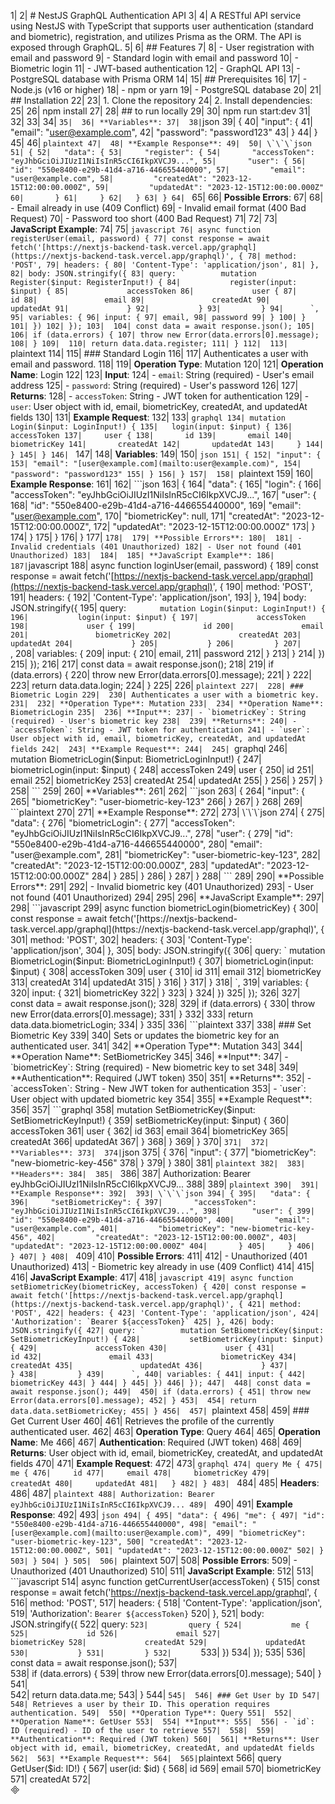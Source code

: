 1| 
2| # NestJS GraphQL Authentication API
3| 
4| A RESTful API service using NestJS with TypeScript that supports user authentication (standard and biometric), registration, and utilizes Prisma as the ORM. The API is exposed through GraphQL.
5| 
6| ## Features
7| 
8| - User registration with email and password
9| - Standard login with email and password
10| - Biometric login
11| - JWT-based authentication
12| - GraphQL API
13| - PostgreSQL database with Prisma ORM
14| 
15| ## Prerequisites
16| 
17| - Node.js (v16 or higher)
18| - npm or yarn
19| - PostgreSQL database
20| 
21| ## Installation
22| 
23| 1. Clone the repository
24| 2. Install dependencies:
25| 
26| npm install 
27| 
28| ## to run locally 
29| 
30| npm run start:dev
31| 
32| 
33| 
34| ```
35| 
36| **Variables**:
37| 
38| ```json
39| {
40| "input": {
41| "email": "[user@example.com](mailto:user@example.com)",
42| "password": "password123"
43| }
44| }
45| 
46| ```plaintext
47| 
48| **Example Response**:
49| 
50| \`\`\`json
51| {
52|   "data": {
53|     "register": {
54|       "accessToken": "eyJhbGciOiJIUzI1NiIsInR5cCI6IkpXVCJ9...",
55|       "user": {
56|         "id": "550e8400-e29b-41d4-a716-446655440000",
57|         "email": "user@example.com",
58|         "createdAt": "2023-12-15T12:00:00.000Z",
59|         "updatedAt": "2023-12-15T12:00:00.000Z"
60|       }
61|     }
62|   }
63| }
64| ```
65| 
66| **Possible Errors**:
67| 
68| - Email already in use (409 Conflict)
69| - Invalid email format (400 Bad Request)
70| - Password too short (400 Bad Request)
71| 
72| 
73| **JavaScript Example**:
74| 
75| ```javascript
76| async function registerUser(email, password) {
77| const response = await fetch('[https://nextjs-backend-task.vercel.app/graphql](https://nextjs-backend-task.vercel.app/graphql)', {
78| method: 'POST',
79| headers: {
80| 'Content-Type': 'application/json',
81| },
82| body: JSON.stringify({
83| query: `        mutation Register($input: RegisterInput!) {
84|           register(input: $input) {
85|             accessToken
86|             user {
87|               id
88|               email
89|               createdAt
90|               updatedAt
91|             }
92|           }
93|         }
94|      `,
95| variables: {
96| input: {
97| email,
98| password
99| }
100| }
101| })
102| });
103| 
104| const data = await response.json();
105| 
106| if (data.errors) {
107| throw new Error(data.errors[0].message);
108| }
109| 
110| return data.data.register;
111| }
112| 
113| ```plaintext
114| 
115| ### Standard Login
116| 
117| Authenticates a user with email and password.
118| 
119| **Operation Type**: Mutation
120| 
121| **Operation Name**: Login
122| 
123| **Input**:
124| - `email`: String (required) - User's email address
125| - `password`: String (required) - User's password
126| 
127| **Returns**:
128| - `accessToken`: String - JWT token for authentication
129| - `user`: User object with id, email, biometricKey, createdAt, and updatedAt fields
130| 
131| **Example Request**:
132| 
133| ```graphql
134| mutation Login($input: LoginInput!) {
135|   login(input: $input) {
136|     accessToken
137|     user {
138|       id
139|       email
140|       biometricKey
141|       createdAt
142|       updatedAt
143|     }
144|   }
145| }
146| ```
147| 
148| **Variables**:
149| 
150| ```json
151| {
152| "input": {
153| "email": "[user@example.com](mailto:user@example.com)",
154| "password": "password123"
155| }
156| }
157| 
158| ```plaintext
159| 
160| **Example Response**:
161| 
162| \`\`\`json
163| {
164|   "data": {
165|     "login": {
166|       "accessToken": "eyJhbGciOiJIUzI1NiIsInR5cCI6IkpXVCJ9...",
167|       "user": {
168|         "id": "550e8400-e29b-41d4-a716-446655440000",
169|         "email": "user@example.com",
170|         "biometricKey": null,
171|         "createdAt": "2023-12-15T12:00:00.000Z",
172|         "updatedAt": "2023-12-15T12:00:00.000Z"
173|       }
174|     }
175|   }
176| }
177| ```
178| 
179| **Possible Errors**:
180| 
181| - Invalid credentials (401 Unauthorized)
182| - User not found (401 Unauthorized)
183| 
184| 
185| **JavaScript Example**:
186| 
187| ```javascript
188| async function loginUser(email, password) {
189| const response = await fetch('[https://nextjs-backend-task.vercel.app/graphql](https://nextjs-backend-task.vercel.app/graphql)', {
190| method: 'POST',
191| headers: {
192| 'Content-Type': 'application/json',
193| },
194| body: JSON.stringify({
195| query: `        mutation Login($input: LoginInput!) {
196|           login(input: $input) {
197|             accessToken
198|             user {
199|               id
200|               email
201|               biometricKey
202|               createdAt
203|               updatedAt
204|             }
205|           }
206|         }
207|      `,
208| variables: {
209| input: {
210| email,
211| password
212| }
213| }
214| })
215| });
216| 
217| const data = await response.json();
218| 
219| if (data.errors) {
220| throw new Error(data.errors[0].message);
221| }
222| 
223| return data.data.login;
224| }
225| 
226| ```plaintext
227| 
228| ### Biometric Login
229| 
230| Authenticates a user with a biometric key.
231| 
232| **Operation Type**: Mutation
233| 
234| **Operation Name**: BiometricLogin
235| 
236| **Input**:
237| - `biometricKey`: String (required) - User's biometric key
238| 
239| **Returns**:
240| - `accessToken`: String - JWT token for authentication
241| - `user`: User object with id, email, biometricKey, createdAt, and updatedAt fields
242| 
243| **Example Request**:
244| 
245| ```graphql
246| mutation BiometricLogin($input: BiometricLoginInput!) {
247|   biometricLogin(input: $input) {
248|     accessToken
249|     user {
250|       id
251|       email
252|       biometricKey
253|       createdAt
254|       updatedAt
255|     }
256|   }
257| }
258| ```
259| 
260| **Variables**:
261| 
262| ```json
263| {
264| "input": {
265| "biometricKey": "user-biometric-key-123"
266| }
267| }
268| 
269| ```plaintext
270| 
271| **Example Response**:
272| 
273| \`\`\`json
274| {
275|   "data": {
276|     "biometricLogin": {
277|       "accessToken": "eyJhbGciOiJIUzI1NiIsInR5cCI6IkpXVCJ9...",
278|       "user": {
279|         "id": "550e8400-e29b-41d4-a716-446655440000",
280|         "email": "user@example.com",
281|         "biometricKey": "user-biometric-key-123",
282|         "createdAt": "2023-12-15T12:00:00.000Z",
283|         "updatedAt": "2023-12-15T12:00:00.000Z"
284|       }
285|     }
286|   }
287| }
288| ```
289| 
290| **Possible Errors**:
291| 
292| - Invalid biometric key (401 Unauthorized)
293| - User not found (401 Unauthorized)
294| 
295| 
296| **JavaScript Example**:
297| 
298| ```javascript
299| async function biometricLogin(biometricKey) {
300| const response = await fetch('[https://nextjs-backend-task.vercel.app/graphql](https://nextjs-backend-task.vercel.app/graphql)', {
301| method: 'POST',
302| headers: {
303| 'Content-Type': 'application/json',
304| },
305| body: JSON.stringify({
306| query: `        mutation BiometricLogin($input: BiometricLoginInput!) {
307|           biometricLogin(input: $input) {
308|             accessToken
309|             user {
310|               id
311|               email
312|               biometricKey
313|               createdAt
314|               updatedAt
315|             }
316|           }
317|         }
318|      `,
319| variables: {
320| input: {
321| biometricKey
322| }
323| }
324| })
325| });
326| 
327| const data = await response.json();
328| 
329| if (data.errors) {
330| throw new Error(data.errors[0].message);
331| }
332| 
333| return data.data.biometricLogin;
334| }
335| 
336| ```plaintext
337| 
338| ### Set Biometric Key
339| 
340| Sets or updates the biometric key for an authenticated user.
341| 
342| **Operation Type**: Mutation
343| 
344| **Operation Name**: SetBiometricKey
345| 
346| **Input**:
347| - `biometricKey`: String (required) - New biometric key to set
348| 
349| **Authentication**: Required (JWT token)
350| 
351| **Returns**:
352| - `accessToken`: String - New JWT token for authentication
353| - `user`: User object with updated biometric key
354| 
355| **Example Request**:
356| 
357| ```graphql
358| mutation SetBiometricKey($input: SetBiometricKeyInput!) {
359|   setBiometricKey(input: $input) {
360|     accessToken
361|     user {
362|       id
363|       email
364|       biometricKey
365|       createdAt
366|       updatedAt
367|     }
368|   }
369| }
370| ```
371| 
372| **Variables**:
373| 
374| ```json
375| {
376| "input": {
377| "biometricKey": "new-biometric-key-456"
378| }
379| }
380| 
381| ```plaintext
382| 
383| **Headers**:
384| 
385| ```
386| 
387| Authorization: Bearer eyJhbGciOiJIUzI1NiIsInR5cCI6IkpXVCJ9...
388| 
389| ```plaintext
390| 
391| **Example Response**:
392| 
393| \`\`\`json
394| {
395|   "data": {
396|     "setBiometricKey": {
397|       "accessToken": "eyJhbGciOiJIUzI1NiIsInR5cCI6IkpXVCJ9...",
398|       "user": {
399|         "id": "550e8400-e29b-41d4-a716-446655440000",
400|         "email": "user@example.com",
401|         "biometricKey": "new-biometric-key-456",
402|         "createdAt": "2023-12-15T12:00:00.000Z",
403|         "updatedAt": "2023-12-15T12:00:00.000Z"
404|       }
405|     }
406|   }
407| }
408| ```
409| 
410| **Possible Errors**:
411| 
412| - Unauthorized (401 Unauthorized)
413| - Biometric key already in use (409 Conflict)
414| 
415| 
416| **JavaScript Example**:
417| 
418| ```javascript
419| async function setBiometricKey(biometricKey, accessToken) {
420| const response = await fetch('[https://nextjs-backend-task.vercel.app/graphql](https://nextjs-backend-task.vercel.app/graphql)', {
421| method: 'POST',
422| headers: {
423| 'Content-Type': 'application/json',
424| 'Authorization': `Bearer ${accessToken}`
425| },
426| body: JSON.stringify({
427| query: `        mutation SetBiometricKey($input: SetBiometricKeyInput!) {
428|           setBiometricKey(input: $input) {
429|             accessToken
430|             user {
431|               id
432|               email
433|               biometricKey
434|               createdAt
435|               updatedAt
436|             }
437|           }
438|         }
439|      `,
440| variables: {
441| input: {
442| biometricKey
443| }
444| }
445| })
446| });
447| 
448| const data = await response.json();
449| 
450| if (data.errors) {
451| throw new Error(data.errors[0].message);
452| }
453| 
454| return data.data.setBiometricKey;
455| }
456| 
457| ```plaintext
458| 
459| ### Get Current User
460| 
461| Retrieves the profile of the currently authenticated user.
462| 
463| **Operation Type**: Query
464| 
465| **Operation Name**: Me
466| 
467| **Authentication**: Required (JWT token)
468| 
469| **Returns**: User object with id, email, biometricKey, createdAt, and updatedAt fields
470| 
471| **Example Request**:
472| 
473| ```graphql
474| query Me {
475|   me {
476|     id
477|     email
478|     biometricKey
479|     createdAt
480|     updatedAt
481|   }
482| }
483| ```
484| 
485| **Headers**:
486| 
487| ```plaintext
488| Authorization: Bearer eyJhbGciOiJIUzI1NiIsInR5cCI6IkpXVCJ9...
489| ```
490| 
491| **Example Response**:
492| 
493| ```json
494| {
495| "data": {
496| "me": {
497| "id": "550e8400-e29b-41d4-a716-446655440000",
498| "email": "[user@example.com](mailto:user@example.com)",
499| "biometricKey": "user-biometric-key-123",
500| "createdAt": "2023-12-15T12:00:00.000Z",
501| "updatedAt": "2023-12-15T12:00:00.000Z"
502| }
503| }
504| }
505| 
506| ```plaintext
507| 
508| **Possible Errors**:
509| - Unauthorized (401 Unauthorized)
510| 
511| **JavaScript Example**:
512| 
513| \`\`\`javascript
514| async function getCurrentUser(accessToken) {
515|   const response = await fetch('https://nextjs-backend-task.vercel.app/graphql', {
516|     method: 'POST',
517|     headers: {
518|       'Content-Type': 'application/json',
519|       'Authorization': `Bearer ${accessToken}`
520|     },
521|     body: JSON.stringify({
522|       query: `
523|         query {
524|           me {
525|             id
526|             email
527|             biometricKey
528|             createdAt
529|             updatedAt
530|           }
531|         }
532|       `
533|     })
534|   });
535| 
536|   const data = await response.json();
537|   
538|   if (data.errors) {
539|     throw new Error(data.errors[0].message);
540|   }
541|   
542|   return data.data.me;
543| }
544| ```
545| 
546| ### Get User by ID
547| 
548| Retrieves a user by their ID. This operation requires authentication.
549| 
550| **Operation Type**: Query
551| 
552| **Operation Name**: GetUser
553| 
554| **Input**:
555| 
556| - `id`: ID (required) - ID of the user to retrieve
557| 
558| 
559| **Authentication**: Required (JWT token)
560| 
561| **Returns**: User object with id, email, biometricKey, createdAt, and updatedAt fields
562| 
563| **Example Request**:
564| 
565| ```plaintext
566| query GetUser($id: ID!) {
567|   user(id: $id) {
568|     id
569|     email
570|     biometricKey
571|     createdAt
572|    

